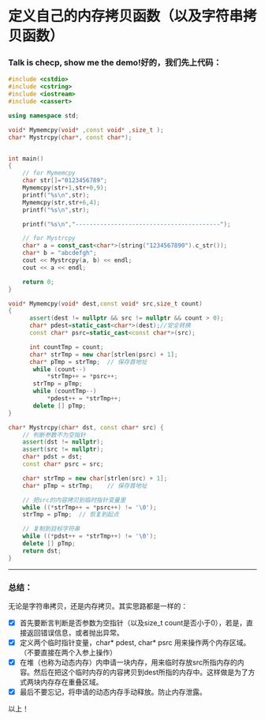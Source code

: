 定义自己的内存拷贝函数（以及字符串拷贝函数）
=======

### Talk is checp, show me the demo!好的，我们先上代码：
```cpp
#include <cstdio>
#include <cstring>
#include <iostream>
#include <cassert>

using namespace std;

void* Mymemcpy(void* ,const void* ,size_t );
char* Mystrcpy(char*, const char*);


int main()
{
    // for Mymemcpy
    char str[]="0123456789";
    Mymemcpy(str+1,str+0,9);
    printf("%s\n",str);
    Mymemcpy(str,str+6,4);
    printf("%s\n",str);

    printf("%s\n","-----------------------------------------");

    // for Mystrcpy
    char* a = const_cast<char*>(string("1234567890").c_str());
    char* b = "abcdefgh";
    cout << Mystrcpy(a, b) << endl;
    cout << a << endl;

    return 0;
}

void* Mymemcpy(void* dest,const void* src,size_t count)
{
      assert(dest != nullptr && src != nullptr && count > 0);
      char* pdest=static_cast<char*>(dest);//安全转换
      const char* psrc=static_cast<const char*>(src);

      int countTmp = count;
      char* strTmp = new char[strlen(psrc) + 1];
      char* pTmp = strTmp;  // 保存首地址
       while (count--)
           *strTmp++ = *psrc++;
       strTmp = pTmp;
       while (countTmp--)
           *pdest++ = *strTmp++;
       delete [] pTmp;
}

char* Mystrcpy(char* dst, const char* src) {
    // 判断参数不为空指针
    assert(dst != nullptr);
    assert(src != nullptr);
    char* pdst = dst;
    const char* psrc = src;

    char* strTmp = new char[strlen(src) + 1];
    char* pTmp = strTmp;    // 保存首地址

    // 把src的内容拷贝到临时指针变量里
    while ((*strTmp++ = *psrc++) != '\0');
    strTmp = pTmp;  // 恢复到起点

    // 复制到目标字符串
    while ((*pdst++ = *strTmp++) != '\0');
    delete [] pTmp;
    return dst;
}


```


****
### 总结：
无论是字符串拷贝，还是内存拷贝。其实思路都是一样的：
* [x] 首先要断言判断是否参数为空指针（以及size_t count是否小于0），若是，直接返回错误信息，或者抛出异常。
* [x] 定义两个临时指针变量，char* pdest, char* psrc 用来操作两个内存区域。（不要直接在两个入参上操作）
* [x] 在堆（也称为动态内存）内申请一块内存，用来临时存放src所指内存的内容。然后在把这个临时内存的内容拷贝到dest所指的内存中。这样做是为了方式两块内存存在重叠区域。
* [x] 最后不要忘记，将申请的动态内存手动释放。防止内存泄露。

以上！